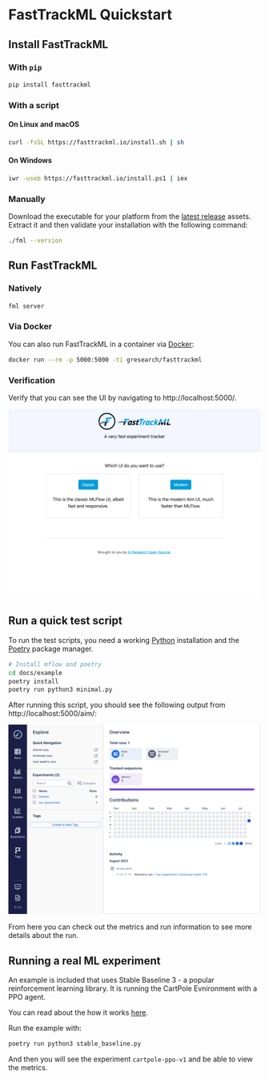 # FastTrackML Quickstart

## Install FastTrackML

### With `pip`

```bash
pip install fasttrackml
```

### With a script

#### On Linux and macOS

```bash
curl -fsSL https://fasttrackml.io/install.sh | sh
```

#### On Windows

```bash
iwr -useb https://fasttrackml.io/install.ps1 | iex
```

### Manually

Download the executable for your platform from the [latest release](https://github.com/G-Research/fasttrackml/releases/latest) assets.
Extract it and then validate your installation with the following command:

```bash
./fml --version
```

## Run FastTrackML

### Natively

```bash
fml server
```

### Via Docker

You can also run FastTrackML in a container via [Docker](https://docs.docker.com/get-docker/):

```bash
docker run --rm -p 5000:5000 -ti gresearch/fasttrackml
```

### Verification

Verify that you can see the UI by navigating to http://localhost:5000/.

![FastTrackML UI](images/main_ui.png)

## Run a quick test script

To run the test scripts, you need a working [Python](https://www.python.org/downloads/) installation and the [Poetry](https://python-poetry.org/docs/#installation) package manager.

```bash
# Install mflow and poetry
cd docs/example
poetry install
poetry run python3 minimal.py
```

After running this script, you should see the following output from http://localhost:5000/aim/:

![FastTrackML UI](images/runs_ui.png)

From here you can check out the metrics and run information to see more details about the run.

## Running a real ML experiment

An example is included that uses Stable Baseline 3 - a popular reinforcement learning library. It is running the CartPole Evnironment with a PPO agent.

You can read about the how it works [here](https://gsurma.medium.com/cartpole-introduction-to-reinforcement-learning-ed0eb5b58288#c876).

Run the example with:

```bash
poetry run python3 stable_baseline.py
```

And then you will see the experiment `cartpole-ppo-v1` and be able to view the metrics.